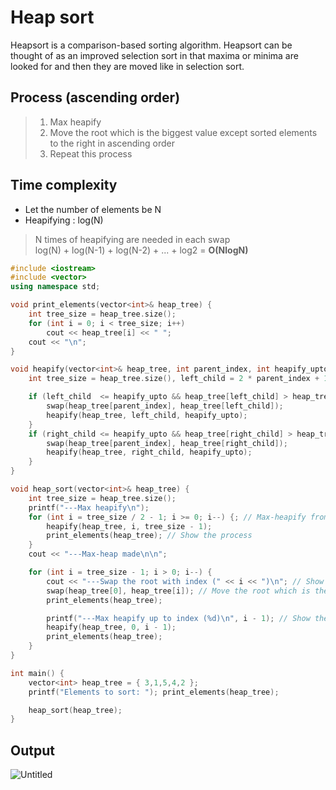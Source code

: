 # Heap sort
Heapsort is a comparison-based sorting algorithm. Heapsort can be thought of as an improved selection sort in that maxima or minima are looked for and then they are moved like in selection sort.

## Process (ascending order)
> 1. Max heapify
> 2. Move the root which is the biggest value except sorted elements to the right in ascending order
> 3. Repeat this process

## Time complexity
* Let the number of elements be N
* Heapifying : log(N)<br>
>N times of heapifying are needed in each swap<br>
>log(N) + log(N-1) + log(N-2) + ... + log2 = **O(NlogN)**

~~~c++
#include <iostream>
#include <vector>
using namespace std;

void print_elements(vector<int>& heap_tree) {
	int tree_size = heap_tree.size();
	for (int i = 0; i < tree_size; i++)
		cout << heap_tree[i] << " ";
	cout << "\n";
}

void heapify(vector<int>& heap_tree, int parent_index, int heapify_upto) { // Function to max-heapify the tree
	int tree_size = heap_tree.size(), left_child = 2 * parent_index + 1, right_child = 2 * parent_index + 2;

	if (left_child  <= heapify_upto && heap_tree[left_child] > heap_tree[parent_index]) {
		swap(heap_tree[parent_index], heap_tree[left_child]);
		heapify(heap_tree, left_child, heapify_upto);
	}
	if (right_child <= heapify_upto && heap_tree[right_child] > heap_tree[parent_index]) {
		swap(heap_tree[parent_index], heap_tree[right_child]);
		heapify(heap_tree, right_child, heapify_upto);
	}
}

void heap_sort(vector<int>& heap_tree) {
	int tree_size = heap_tree.size();
	printf("---Max heapify\n");
	for (int i = tree_size / 2 - 1; i >= 0; i--) {; // Max-heapify from the last parent ( (child+1) / 2 -1 is its parent)
		heapify(heap_tree, i, tree_size - 1);
		print_elements(heap_tree); // Show the process
	}
	cout << "---Max-heap made\n\n";

	for (int i = tree_size - 1; i > 0; i--) {
		cout << "---Swap the root with index (" << i << ")\n"; // Show the process
		swap(heap_tree[0], heap_tree[i]); // Move the root which is the biggest value except sorted elements to the right in ascending order
		print_elements(heap_tree);

		printf("---Max heapify up to index (%d)\n", i - 1); // Show the process
		heapify(heap_tree, 0, i - 1);
		print_elements(heap_tree);
	}
}

int main() {
	vector<int> heap_tree = { 3,1,5,4,2 };
	printf("Elements to sort: "); print_elements(heap_tree);

	heap_sort(heap_tree);
}

~~~

## Output
![Untitled](https://user-images.githubusercontent.com/67142421/149524068-2f7a71f0-cdd4-49ff-8df2-255f4359818a.png)
